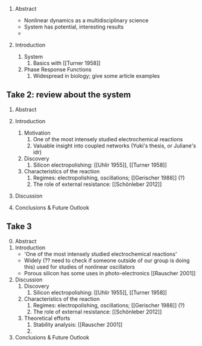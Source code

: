
1.  Abstract 
	* Nonlinear dynamics as a multidisciplinary science
	* System has potential, interesting results
	* 

2. Introduction 
	1. System
		1. Basics with [[Turner 1958]]
	2. Phase Response Functions
		1. Widespread in biology; give some article examples







## Take 2: review about the system


1. Abstract

2. Introduction 
	1. Motivation
		1. One of the most intensely studied electrochemical reactions
		2. Valuable insight into coupled networks (Yuki's thesis, or Juliane's idr)
	2. Discovery
		1. Silicon electropolishing: [[Uhlir 1955]], [[Turner 1958]]
	3. Characteristics of the reaction
		1. Regimes: electropolishing, oscillations; [[Gerischer 1988]] (?)
		2. The role of external resistance: [[Schönleber 2012]]
3. Discussion
4. Conclusions & Future Outlook


## Take 3

0. Abstract
1. Introduction
	* 'One of the most intensely studied electrochemical reactions'
	* Widely (?? need to check if someone outside of our group is doing this) used for studies of nonlinear oscillators
	* Porous silicon has some uses in photo-electronics [[Rauscher 2001]]
2. Discussion
	1. Discovery
		1. Silicon electropolishing: [[Uhlir 1955]], [[Turner 1958]]
	2. Characteristics of the reaction
		1. Regimes: electropolishing, oscillations; [[Gerischer 1988]] (?)
		2. The role of external resistance: [[Schönleber 2012]]
	3. Theoretical efforts
		1. Stability analysis: [[Rauscher 2001]]
		2. 
3. Conclusions & Future Outlook